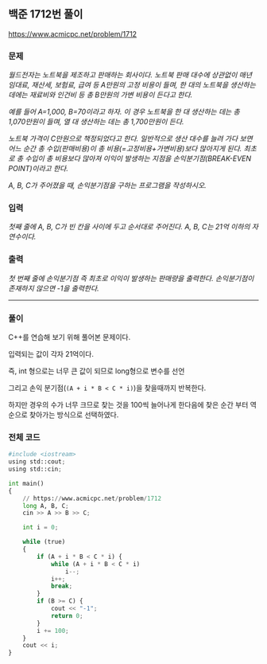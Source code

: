 ## 백준 1712번 풀이

https://www.acmicpc.net/problem/1712

### 문제

*월드전자는 노트북을 제조하고 판매하는 회사이다. 노트북 판매 대수에 상관없이 매년 임대료, 재산세, 보험료, 급여 등 A만원의 고정 비용이 들며, 한 대의 노트북을 생산하는 데에는 재료비와 인건비 등 총 B만원의 가변 비용이 든다고 한다.*

*예를 들어 A=1,000, B=70이라고 하자. 이 경우 노트북을 한 대 생산하는 데는 총 1,070만원이 들며, 열 대 생산하는 데는 총 1,700만원이 든다.*

*노트북 가격이 C만원으로 책정되었다고 한다. 일반적으로 생산 대수를 늘려 가다 보면 어느 순간 총 수입(판매비용)이 총 비용(=고정비용+가변비용)보다 많아지게 된다. 최초로 총 수입이 총 비용보다 많아져 이익이 발생하는 지점을 손익분기점(BREAK-EVEN POINT)이라고 한다.*

*A, B, C가 주어졌을 때, 손익분기점을 구하는 프로그램을 작성하시오.*



### 입력

*첫째 줄에 A, B, C가 빈 칸을 사이에 두고 순서대로 주어진다. A, B, C는 21억 이하의 자연수이다.*



### 출력

*첫 번째 줄에 손익분기점 즉 최초로 이익이 발생하는 판매량을 출력한다. 손익분기점이 존재하지 않으면 -1을 출력한다.*

***

### 풀이

C++를 연습해 보기 위해 풀어본 문제이다.

입력되는 값이 각자 21억이다.

즉, int 형으로는 너무 큰 값이 되므로 long형으로 변수를 선언



그리고 손익 분기점(`(A + i * B < C * i)`)을 찾을때까지 반복한다.

하지만 경우의 수가 너무 크므로 찾는 것을 100씩 늘어나게 한다음에  찾은 순간 부터 역순으로 찾아가는 방식으로 선택하였다.



### 전체 코드

```python
#include <iostream>
using std::cout;
using std::cin;

int main()
{
    // https://www.acmicpc.net/problem/1712
    long A, B, C;
    cin >> A >> B >> C;

    int i = 0;

    while (true)
    {
        if (A + i * B < C * i) {
            while (A + i * B < C * i)
            	i--;
            i++;
            break;
        }
        if (B >= C) {
            cout << "-1";
            return 0;
        }
        i += 100;
    }
    cout << i;
}
```



